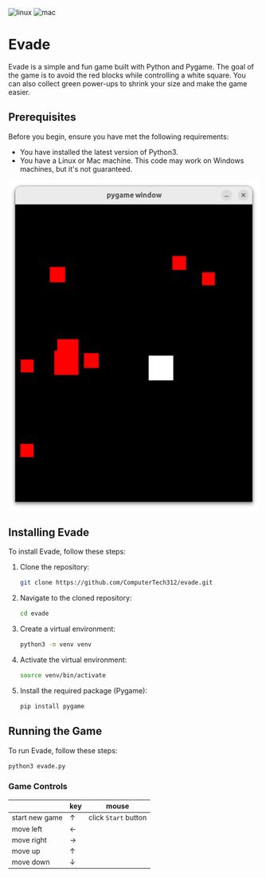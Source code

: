 ![linux](https://img.shields.io/badge/Linux-FCC624?style=for-the-badge&logo=linux&logoColor=black)
![mac](https://img.shields.io/badge/mac%20os-000000?style=for-the-badge&logo=apple&logoColor=white)

# Evade

Evade is a simple and fun game built with Python and Pygame. The goal of the game is to avoid the red blocks while controlling a white square. You can also collect green power-ups to shrink your size and make the game easier.

## Prerequisites

Before you begin, ensure you have met the following requirements:

* You have installed the latest version of Python3.
* You have a Linux or Mac machine. This code may work on Windows machines, but
  it's not guaranteed.

![Evade Game Preview](./preview.png)

## Installing Evade

To install Evade, follow these steps:

1. Clone the repository:
    ```bash
    git clone https://github.com/ComputerTech312/evade.git
    ```

2. Navigate to the cloned repository:
    ```bash
    cd evade
    ```

3. Create a virtual environment:
    ```bash
    python3 -m venv venv
    ```

4. Activate the virtual environment:
    ```bash
    source venv/bin/activate
    ```

5. Install the required package (Pygame):
    ```bash
    pip install pygame
    ```

## Running the Game

To run Evade, follow these steps:

```bash
python3 evade.py
```

### Game Controls

||key|mouse|
|-|-|-|
|start new  game| ↑ | click `Start` button|
|move left|←|||
|move right|→|||
|move up|↑|||
|move down|↓|||
